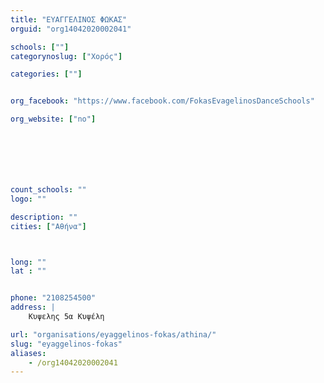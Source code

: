 ```yaml
---
title: "ΕΥΑΓΓΕΛΙΝΟΣ ΦΩΚΑΣ"
orguid: "org14042020002041"

schools: [""]
categorynoslug: ["Χορός"]

categories: [""]


org_facebook: "https://www.facebook.com/FokasEvagelinosDanceSchools"

org_website: ["no"]







count_schools: ""
logo: ""

description: ""
cities: ["Αθήνα"]



long: ""
lat : ""


phone: "2108254500"
address: |
    Κυψελης 5α Κυψέλη

url: "organisations/eyaggelinos-fokas/athina/"
slug: "eyaggelinos-fokas"
aliases:
    - /org14042020002041
---
```




